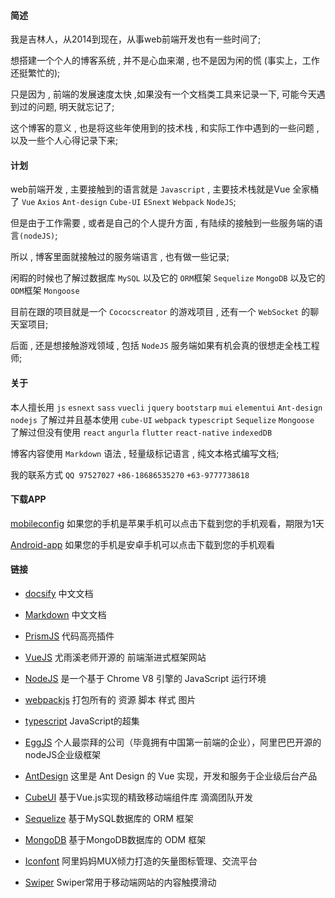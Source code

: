 #### 简述

我是吉林人，从2014到现在，从事web前端开发也有一些时间了;
    
想搭建一个个人的博客系统 , 并不是心血来潮 , 也不是因为闲的慌 (事实上，工作还挺繁忙的);

只是因为 , 前端的发展速度太快 ,如果没有一个文档类工具来记录一下, 可能今天遇到过的问题, 明天就忘记了;

这个博客的意义 , 也是将这些年使用到的技术栈 , 和实际工作中遇到的一些问题 , 以及一些个人心得记录下来;

#### 计划

web前端开发 , 主要接触到的语言就是 ` Javascript ` , 主要技术栈就是Vue 全家桶了 ` Vue `  ` Axios ` ` Ant-design ` ` Cube-UI ` ` ESnext ` ` Webpack ` ` NodeJS `;

但是由于工作需要 , 或者是自己的个人提升方面 , 有陆续的接触到一些服务端的语言`(nodeJS)`;

所以 , 博客里面就接触过的服务端语言 , 也有做一些记录;

闲暇的时候也了解过数据库 ` MySQL ` 以及它的 `ORM`框架 `Sequelize` ` MongoDB ` 以及它的 `ODM`框架 `Mongoose`

目前在跟的项目就是一个 ` Cococscreator ` 的游戏项目 , 还有一个 ` WebSocket ` 的聊天室项目;

后面 , 还是想接触游戏领域 , 包括 ` NodeJS ` 服务端如果有机会真的很想走全栈工程师;

#### 关于

本人擅长用 ` js ` ` esnext ` ` sass ` ` vuecli ` ` jquery ` ` bootstarp ` ` mui ` ` elementui ` ` Ant-design ` ` nodejs `
了解过并且基本使用 ` cube-UI ` ` webpack ` ` typescript ` ` Sequelize ` ` Mongoose `
了解过但没有使用 ` react ` ` angurla ` ` flutter ` ` react-native ` ` indexedDB `

博客内容使用 ` Markdown ` 语法 , 轻量级标记语言 , 纯文本格式编写文档;

我的联系方式 ` QQ 97527027 ` ` +86-18686535270 ` ` +63-9777738618 `


#### 下载APP

<a href="https://github.com/Scorpio-song/Scorpio-song.github.io/blob/master/resouce/iphone.mobileconfig" download="mobileconfig">mobileconfig</a>  如果您的手机是苹果手机可以点击下载到您的手机观看，期限为1天

<a href="https://Scorpio-song.github.io/resouce/aH52AFB540_0727192143.apk">Android-app</a>  如果您的手机是安卓手机可以点击下载到您的手机观看

#### 链接

 - [docsify](https://docsify.js.org/#/) 中文文档

 - [Markdown](http://xianbai.me/learn-md/index.html) 中文文档

 - [PrismJS](https://github.com/PrismJS/prism/tree/gh-pages/components) 代码高亮插件

 - [VueJS](https://cn.vuejs.org/index.html) 尤雨溪老师开源的 前端渐进式框架网站

 - [NodeJS](http://nodejs.cn/) 是一个基于 Chrome V8 引擎的 JavaScript 运行环境

 - [webpackjs](https://www.webpackjs.com/) 打包所有的 资源 脚本 样式 图片

 - [typescript](https://www.tslang.cn/) JavaScript的超集

 - [EggJS](https://eggjs.org/) 个人最崇拜的公司（毕竟拥有中国第一前端的企业），阿里巴巴开源的nodeJS企业级框架

 - [AntDesign](https://vue.ant.design/docs/vue/introduce/) 这里是 Ant Design 的 Vue 实现，开发和服务于企业级后台产品

 - [CubeUI](https://didi.github.io/cube-ui/#/zh-CN) 基于Vue.js实现的精致移动端组件库 滴滴团队开发

 - [Sequelize](http://docs.sequelizejs.com/) 基于MySQL数据库的 ORM 框架

 - [MongoDB](http://mongoosejs.net/) 基于MongoDB数据库的 ODM 框架

 - [Iconfont](https://www.iconfont.cn/) 阿里妈妈MUX倾力打造的矢量图标管理、交流平台

 - [Swiper](https://www.swiper.com.cn/) Swiper常用于移动端网站的内容触摸滑动


